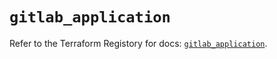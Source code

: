 # `gitlab_application`

Refer to the Terraform Registory for docs: [`gitlab_application`](https://registry.terraform.io/providers/gitlabhq/gitlab/16.4.0/docs/resources/application).
